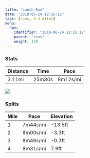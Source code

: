 ```yaml
---
title: "Lunch Run"
date: "2018-06-24 12:16:12"
tags: [runs, 3-4 miles]
menu:
  nav:
    identifier: "2018-06-24 12:16:12"
    parent: "runs"
    weight: 130
---
```


### Stats

| Distance | Time | Pace |
|----------|------|------|
|3.11mi|25m30s|8m12s/mi|

<img src='https://maps.googleapis.com/maps/api/staticmap?maptype=roadmap&path=enc:svjeIndyLcBcBfFhGOvJ~D|JnIxCpMjVjDlM|Grh@s@_Ap@xm@}A`OfBmV_Akf@f@rAaIuj@aFaQ}IcOkEeAoEaGwFmRn@}AcCgFt@jB&key=AIzaSyAfqMeaZ1CCJFGP5cWud__oZnT_Pybg-1M&size=800x800&markers=color:yellow|label:S|53.47194,-2.26392&markers=color:green|label:F|53.472120000000004,-2.2638300000000005'>

### Splits

| Mile | Pace | Elevation |
|------|------|-----------|
|1|7m44s/mi|-13.5ft|
|2|8m00s/mi|-3.3ft|
|3|8m46s/mi|-0.3ft|
|4|8m31s/mi|7.9ft|
